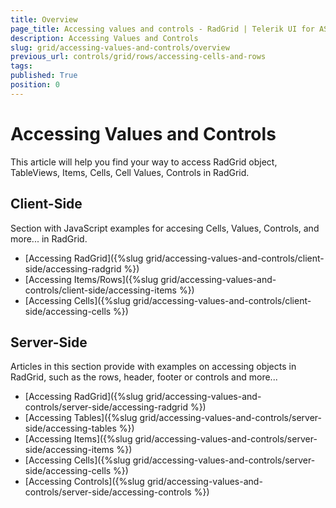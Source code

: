 ```yaml
---
title: Overview
page_title: Accessing values and controls - RadGrid | Telerik UI for ASP.NET AJAX
description: Accessing Values and Controls
slug: grid/accessing-values-and-controls/overview
previous_url: controls/grid/rows/accessing-cells-and-rows
tags: 
published: True
position: 0
---
```


# Accessing Values and Controls

This article will help you find your way to access RadGrid object, TableViews, Items, Cells, Cell Values, Controls in RadGrid.

## Client-Side

Section with JavaScript examples for accesing Cells, Values, Controls, and more... in RadGrid.

- [Accessing RadGrid]({%slug grid/accessing-values-and-controls/client-side/accessing-radgrid %})
- [Accessing Items/Rows]({%slug grid/accessing-values-and-controls/client-side/accessing-items %})
- [Accessing Cells]({%slug grid/accessing-values-and-controls/client-side/accessing-cells %})

## Server-Side

Articles in this section provide with examples on accessing objects in RadGrid, such as the rows, header, footer or controls and more...

- [Accessing RadGrid]({%slug grid/accessing-values-and-controls/server-side/accessing-radgrid %})
- [Accessing Tables]({%slug grid/accessing-values-and-controls/server-side/accessing-tables %})
- [Accessing Items]({%slug grid/accessing-values-and-controls/server-side/accessing-items %})
- [Accessing Cells]({%slug grid/accessing-values-and-controls/server-side/accessing-cells %})
- [Accessing Controls]({%slug grid/accessing-values-and-controls/server-side/accessing-controls %})
